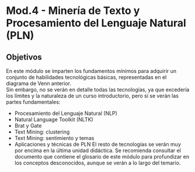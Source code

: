 # Mod.4 - Minería de Texto y Procesamiento del Lenguaje Natural (PLN) #
## Objetivos ##
En este módulo se imparten los fundamentos mínimos para adquirir un conjunto de habilidades tecnológicas básicas, representadas en el diagrama de Venn anterior.  
Sin embargo, no se verán en detalle todas las tecnologías, ya que excedería los límites y la naturaleza de un curso introductorio, pero sí se verán las partes fundamentales:  
* Procesamiento del Lenguaje Natural (NLP)  
* Natural Language Toolkit (NLTK)  
* Brat y Gate
* Text Mining: clustering
* Text Mining: sentimiento y temas
* Aplicaciones y técnicas de PLN
El resto de tecnologías se verán muy por encima en la última unidad didáctica. 
Se recomienda consultar el documento que contiene el glosario de este módulo para profundizar en los conceptos desconocidos, aunque se verán a lo largo del temario.
